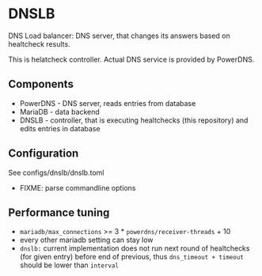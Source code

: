 DNSLB
=====

DNS Load balancer: DNS server, that changes its answers based on healtcheck results.

This is helatcheck controller. Actual DNS service is provided by PowerDNS.

Components
----------

 * PowerDNS - DNS server, reads entries from database
 * MariaDB - data backend
 * DNSLB - controller, that is executing healtchecks (this repository) and edits entries in database

Configuration
-------------

See configs/dnslb/dnslb.toml

 * FIXME: parse commandline options

Performance tuning
------------------
 * `mariadb/max_connections` >= 3 * `powerdns/receiver-threads` + 10
 * every other mariadb setting can stay low
 * `dnslb:` current implementation does not run next round of healtchecks (for given entry) before end of previous, thus `dns_timeout + timeout` should be lower than `interval`
